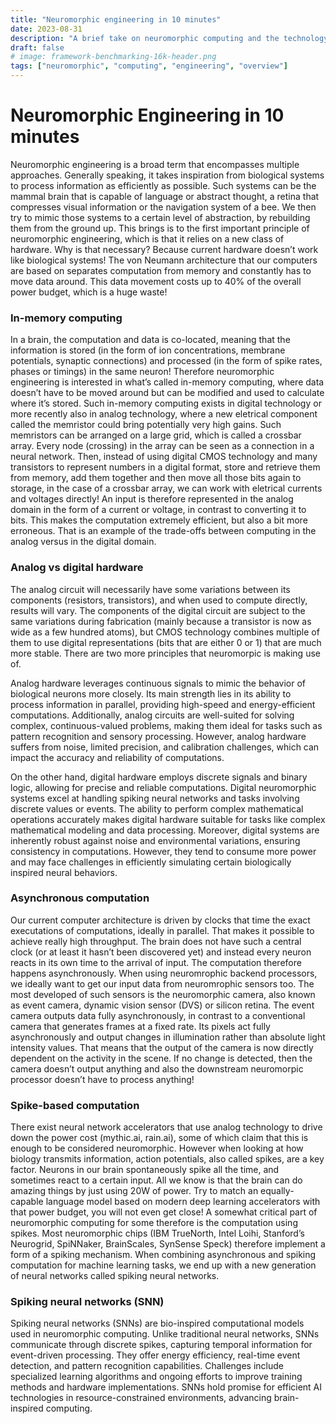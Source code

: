```yaml
---
title: "Neuromorphic engineering in 10 minutes"
date: 2023-08-31
description: "A brief take on neuromorphic computing and the technology involved."
draft: false
# image: framework-benchmarking-16k-header.png
tags: ["neuromorphic", "computing", "engineering", "overview"]
---
```


# Neuromorphic Engineering in 10 minutes
Neuromorphic engineering is a broad term that encompasses multiple approaches. Generally speaking, it takes inspiration from biological systems to process information as efficiently as possible. Such systems can be the mammal brain that is capable of language or abstract thought, a retina that compresses visual information or the navigation system of a bee. We then try to mimic those systems to a certain level of abstraction, by rebuilding them from the ground up. This brings is to the first important principle of neuromorphic engineering, which is that it relies on a new class of hardware. Why is that necessary? Because current hardware doesn’t work like biological systems! The von Neumann architecture that our computers are based on separates computation from memory and constantly has to move data around. This data movement costs up to 40% of the overall power budget, which is a huge waste! 

### In-memory computing

In a brain, the computation and data is co-located, meaning that the information is stored (in the form of ion concentrations, membrane potentials, synaptic connections) and processed (in the form of spike rates, phases or timings) in the same neuron! Therefore neuromorphic engineering is interested in what’s called in-memory computing, where data doesn’t have to be moved around but can be modified and used to calculate where it’s stored. Such in-memory computing exists in digital technology or more recently also in analog technology, where a new eletrical component called the memristor could bring potentially very high gains. Such memristors can be arranged on a large grid, which is called a crossbar array. Every node (crossing) in the array can be seen as a connection in a neural network. Then, instead of using digital CMOS technology and many transistors to represent numbers in a digital format, store and retrieve them from memory, add them together and then move all those bits again to storage, in the case of a crossbar array, we can work with eletrical currents and voltages directly! An input is therefore represented in the analog domain in the form of a current or voltage, in contrast to converting it to bits. This makes the computation extremely efficient, but also a bit more erroneous. That is an example of the trade-offs between computing in the analog versus in the digital domain. 

### Analog vs digital hardware

The analog circuit will necessarily have some variations between its components (resistors, transistors), and when used to compute directly, results will vary. The components of the digital circuit are subject to the same variations during fabrication (mainly because a transistor is now as wide as a few hundred atoms), but CMOS technology combines multiple of them to use digital representations (bits that are either 0 or 1) that are much more stable. There are two more principles that neuromorpic is making use of.

Analog hardware leverages continuous signals to mimic the behavior of biological neurons more closely. Its main strength lies in its ability to process information in parallel, providing high-speed and energy-efficient computations. Additionally, analog circuits are well-suited for solving complex, continuous-valued problems, making them ideal for tasks such as pattern recognition and sensory processing. However, analog hardware suffers from noise, limited precision, and calibration challenges, which can impact the accuracy and reliability of computations.

On the other hand, digital hardware employs discrete signals and binary logic, allowing for precise and reliable computations. Digital neuromorphic systems excel at handling spiking neural networks and tasks involving discrete values or events. The ability to perform complex mathematical operations accurately makes digital hardware suitable for tasks like complex mathematical modeling and data processing. Moreover, digital systems are inherently robust against noise and environmental variations, ensuring consistency in computations. However, they tend to consume more power and may face challenges in efficiently simulating certain biologically inspired neural behaviors.

### Asynchronous computation

Our current computer architecture is driven by clocks that time the exact executations of computations, ideally in parallel. That makes it possible to achieve really high throughput. The brain does not have such a central clock (or at least it hasn’t been discovered yet) and instead every neuron reacts in its own time to the arrival of input. The computation therefore happens asynchronously. When using neuromrophic backend processors, we ideally want to get our input data from neuromrophic sensors too. The most developed of such sensors is the neuromorphic camera, also known as event camera, dynamic vision sensor (DVS) or silicon retina. The event camera outputs data fully asynchronously, in contrast to a conventional camera that generates frames at a fixed rate. Its pixels act fully asynchronously and output changes in illumination rather than absolute light intensity values. That means that the output of the camera is now directly dependent on the activity in the scene. If no change is detected, then the camera doesn’t output anything and also the downstream neuromorpic processor doesn’t have to process anything! 

### Spike-based computation

There exist neural network accelerators that use analog technology to drive down the power cost (mythic.ai, rain.ai), some of which claim that this is enough to be considered neuromorphic. However when looking at how biology transmits information, action potentials, also called spikes, are a key factor. Neurons in our brain spontaneously spike all the time, and sometimes react to a certain input. All we know is that the brain can do amazing things by just using 20W of power. Try to match an equally-capable language model based on modern deep learning accelerators with that power budget, you will not even get close! A somewhat critical part of neuromorphic computing for some therefore is the computation using spikes. Most neuromorphic chips (IBM TrueNorth, Intel Loihi, Stanford’s Neurogrid, SpiNNaker, BrainScales, SynSense Speck) therefore implement a form of a spiking mechanism. When combining asynchronous and spiking computation for machine learning tasks, we end up with a new generation of neural networks called spiking neural networks.

### Spiking neural networks (SNN)

Spiking neural networks (SNNs) are bio-inspired computational models used in neuromorphic computing. Unlike traditional neural networks, SNNs communicate through discrete spikes, capturing temporal information for event-driven processing. They offer energy efficiency, real-time event detection, and pattern recognition capabilities. Challenges include specialized learning algorithms and ongoing efforts to improve training methods and hardware implementations. SNNs hold promise for efficient AI technologies in resource-constrained environments, advancing brain-inspired computing.